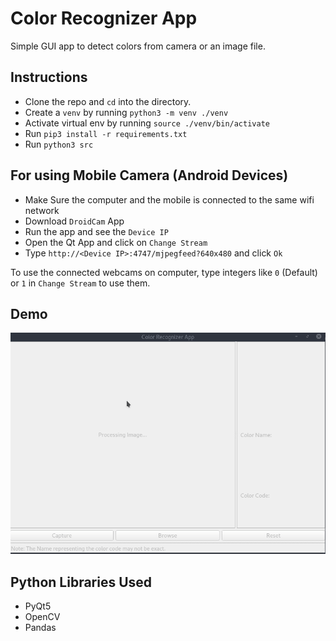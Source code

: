 # Color Recognizer App
Simple GUI app to detect colors from camera or an image file.

## Instructions
- Clone the repo and `cd` into the directory.
- Create a `venv` by running `python3 -m venv ./venv`
- Activate virtual env by running `source ./venv/bin/activate`
- Run `pip3 install -r requirements.txt`
- Run `python3 src`

## For using Mobile Camera (Android Devices)
- Make Sure the computer and the mobile is connected to the same wifi network
- Download `DroidCam` App
- Run the app and see the `Device IP`
- Open the Qt App and click on `Change Stream` 
- Type `http://<Device IP>:4747/mjpegfeed?640x480` and click `Ok`

To use the connected webcams on computer, type integers like `0` (Default) or `1` in `Change Stream` to use them. 

## Demo 
![Working Demo APNG](res/demo.apng)


## Python Libraries Used
- PyQt5
- OpenCV
- Pandas
